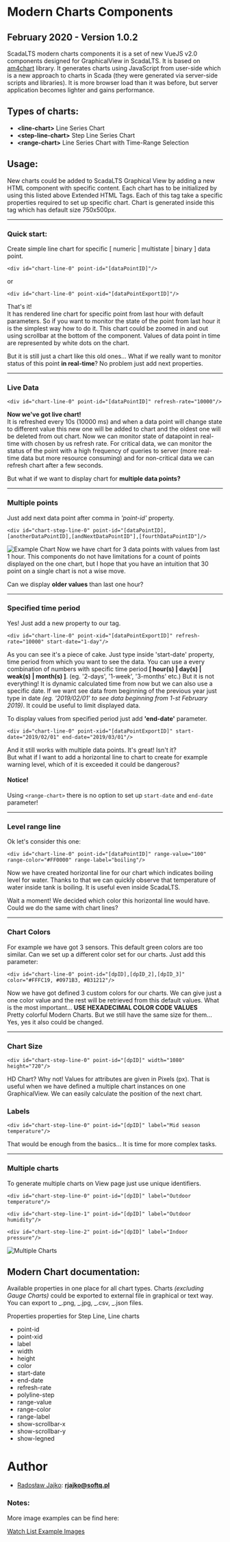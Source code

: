 # Modern Charts Components

## February 2020 - Version 1.0.2

ScadaLTS modern charts components it is a set of new VueJS v2.0 components designed for GraphicalView in ScadaLTS. It is based on [am4chart](https://www.amcharts.com/) library. It generates charts using JavaScript from user-side which is a new approach to charts in Scada (they were generated via server-side scripts and libraries). It is more browser load than it was before, but server application becomes lighter and gains performance.

## Types of charts:

- **\<line-chart>** Line Series Chart
- **\<step-line-chart>** Step Line Series Chart
- **\<range-chart>** Line Series Chart with Time-Range Selection

## Usage:

New charts could be added to ScadaLTS Graphical View by adding a new HTML component with specific content. Each chart has to be initialized by using this listed above Extended HTML Tags. Each of this tag take a specific properties required to set up specific chart. Chart is generated inside this tag which has default size 750x500px.

---

### Quick start:

Create simple line chart for specific [ numeric | multistate | binary ] data point.

```
<div id="chart-line-0" point-id="[dataPointID]"/>
```

or

```
<div id="chart-line-0" point-xid="[dataPointExportID]"/>
```

That's it!\
It has rendered line chart for specific point from last hour with default parameters. So if you want to monitor the state of the point from last hour it is the simplest way how to do it. This chart could be zoomed in and out using scrollbar at the bottom of the component. Values of data point in time are represented by white dots on the chart.

But it is still just a chart like this old ones... What if we really want to monitor status of this point **in real-time**? No problem just add next properties.

---

### Live Data

```
<div id="chart-line-0" point-id="[dataPointID]" refresh-rate="10000"/>
```

**Now we've got live chart!**\
It is refreshed every 10s (10000 ms) and when a data point will change state to different value this new one will be added to chart and the oldest one will be deleted from out chart. Now we can monitor state of datapoint in real-time with chosen by us refresh rate. For critical data, we can monitor the status of the point with a high frequency of queries to server (more real-time data but more resource consuming) and for non-critical data we can refresh chart after a few seconds.

But what if we want to display chart for **multiple data points?**

---

### Multiple points

Just add next data point after comma in _'point-id'_ property.

```
<div id="chart-step-line-0" point-id="[dataPointID],[anotherDataPointID],[andNextDataPointID"],[fourthDataPointID"]/>
```

![Example Chart](../../assets/doc/watch_list/MWL_4-DataPoints.gif)
Now we have chart for 3 data points with values from last 1 hour. This components do not have limitations for a count of points displayed on the one chart, but I hope that you have an intuition that 30 point on a single chart is not a wise move.

Can we display **older values** than last one hour?

---

### Specified time period

Yes! Just add a new property to our tag.

```
<div id="chart-line-0" point-xid="[dataPointExportID]" refresh-rate="10000" start-date="1-day"/>
```

As you can see it's a piece of cake. Just type inside 'start-date' property, time period from which you want to see the data. You can use a every combination of numbers with specific time period **[ hour(s) | day(s) | weak(s) | month(s) ]**. (eg. '2-days', '1-week', '3-months' etc.) But it is not everything! It is dynamic calculated time from now but we can also use a specific date. If we want see data from beginning of the previous year just type in date _(eg. '2019/02/01' to see data beginning from 1-st February 2019)_. It could be useful to limit displayed data.

To display values from specified period just add **'end-date'** parameter.

```
<div id="chart-line-0" point-xid="[dataPointExportID]" start-date="2019/02/01" end-date="2019/03/01"/>
```

And it still works with multiple data points. It's great! Isn't it? \
But what if I want to add a horizontal line to chart to create for example warning level, which of it is exceeded it could be dangerous?

#### **Notice!**
Using `<range-chart>` there is no option to set up `start-date` and `end-date` parameter!

---

### Level range line

Ok let's consider this one:

```
<div id="chart-line-0" point-id="[dataPointID]" range-value="100" range-color="#FF0000" range-label="boiling"/>
```

Now we have created horizontal line for our chart which indicates boiling level for water. Thanks to that we can quickly observe that temperature of water inside tank is boiling. It is useful even inside ScadaLTS.

Wait a moment! We decided which color this horizontal line would have. Could we do the same with chart lines?

---

### Chart Colors

For example we have got 3 sensors. This default green colors are too similar. Can we set up a different color set for our charts. Just add this parameter:

```
<div id="chart-line-0" point-id="[dpID],[dpID_2],[dpID_3]" color="#FFFC19, #0971B3, #B31212"/>
```

Now we have got defined 3 custom colors for our charts. We can give just a one color value and the rest will be retrieved from this default values. What is the most important... **USE HEXADECIMAL COLOR CODE VALUES**\
Pretty colorful Modern Charts. But we still have the same size for them... Yes, yes it also could be changed.

---

### Chart Size

```
<div id="chart-step-line-0" point-id="[dpID]" width="1080" height="720"/>
```

HD Chart? Why not! Values for attributes are given in Pixels (px). That is useful when we have defined a multiple chart instances on one GraphicalView. We can easily calculate the position of the next chart.

### Labels

```
<div id="chart-step-line-0" point-id="[dpID]" label="Mid season temperature"/>
```

That would be enough from the basics... It is time for more complex tasks.

---

### Multiple charts

To generate multiple charts on View page just use unique identifiers.

```
<div id="chart-step-line-0" point-id="[dpID]" label="Outdoor temperature"/>

<div id="chart-step-line-1" point-id="[dpID]" label="Outdoor humidity"/>

<div id="chart-step-line-2" point-id="[dpID]" label="Indoor pressure"/>
```

![Multiple Charts](../../assets/doc/watch_list/MWL_CompareCharts.gif)

## Modern Chart documentation:

Available properties in one place for all chart types. Charts _(excluding Gauge Charts)_ could be exported to external file in graphical or text way. You can export to _.png, _.jpg, _.csv, _.json files.

Properties properties for Step Line, Line charts

- point-id
- point-xid
- label
- width
- height
- color
- start-date
- end-date
- refresh-rate
- polyline-step
- range-value
- range-color
- range-label
- show-scrollbar-x
- show-scrollbar-y
- show-legned

# Author

- [Radosław Jajko](https://github.com/radek2s): **rjajko@softq.pl**

### Notes:

More image examples can be find here:

[Watch List Example Images](../../assets/doc/watch_list/)
